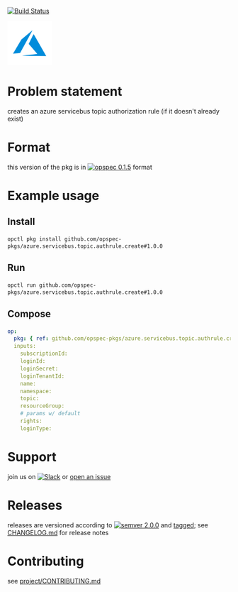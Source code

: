 [![Build Status](https://travis-ci.org/opspec-pkgs/azure.servicebus.topic.authrule.create.svg?branch=master)](https://travis-ci.org/opspec-pkgs/azure.servicebus.topic.authrule.create)

<img src="icon.svg" alt="icon" height="100px">

# Problem statement

creates an azure servicebus topic authorization rule (if it doesn't already exist)

# Format

this version of the pkg is in [![opspec 0.1.5](https://img.shields.io/badge/opspec-0.1.5-brightgreen.svg?colorA=6b6b6b&colorB=fc16be)](https://opspec.io/0.1.5/packages.html) format

# Example usage

## Install

```shell
opctl pkg install github.com/opspec-pkgs/azure.servicebus.topic.authrule.create#1.0.0
```

## Run

```
opctl run github.com/opspec-pkgs/azure.servicebus.topic.authrule.create#1.0.0
```

## Compose

```yaml
op:
  pkg: { ref: github.com/opspec-pkgs/azure.servicebus.topic.authrule.create#1.0.0 }
  inputs:
    subscriptionId:
    loginId:
    loginSecret:
    loginTenantId:
    name:
    namespace:
    topic:
    resourceGroup:
    # params w/ default
    rights:
    loginType:
```

# Support

join us on
[![Slack](https://opspec-slackin.herokuapp.com/badge.svg)](https://opspec-slackin.herokuapp.com/)
or
[open an issue](https://github.com/opspec-pkgs/azure.servicebus.topic.authrule.create/issues)

# Releases

releases are versioned according to
[![semver 2.0.0](https://img.shields.io/badge/semver-2.0.0-brightgreen.svg)](http://semver.org/spec/v2.0.0.html)
and [tagged](https://git-scm.com/book/en/v2/Git-Basics-Tagging); see
[CHANGELOG.md](CHANGELOG.md) for release notes

# Contributing

see
[project/CONTRIBUTING.md](https://github.com/opspec-pkgs/project/blob/master/CONTRIBUTING.md)
